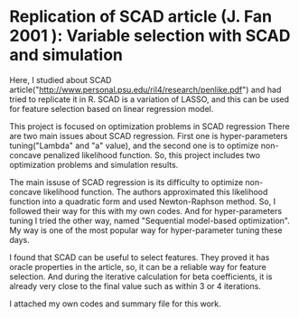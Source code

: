 # Replication of SCAD article (J. Fan 2001 ): Variable selection with SCAD and simulation

Here, I studied about SCAD article("http://www.personal.psu.edu/ril4/research/penlike.pdf") and had tried to replicate it in R. 
SCAD is a variation of LASSO, and this can be used for feature selection based on linear regression model.

This project is focused on optimization problems in SCAD regression 
There are two main issues about SCAD regression. First one is hyper-parameters tuning("Lambda" and "a" value), 
and the second one is to optimize non-concave penalized likelihood function. So, this project includes two optimization problems and simulation results.

The main issuse of SCAD regression is its difficulty to optimize non-concave likelihood function. 
The authors approximated this likelihood function into a quadratic form and used Newton-Raphson method.
So, I followed their way for this with my own codes. And for hyper-parameters tuning I tried the other way, named "Sequential model-based optimization".
My way is one of the most popular way for hyper-parameter tuning these days.

I found that SCAD can be useful to select features. They proved it has oracle properties in the article, so, it can be a reliable way for feature selection.
And during the iterative calculation for beta coefficients, it is already very close to the final value such as within 3 or 4 iterations.


I attached my own codes and summary file for this work.
